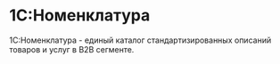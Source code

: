 # 1С:Номенклатура
1С:Номенклатура - единый каталог стандартизированных описаний товаров и услуг в B2B сегменте.
